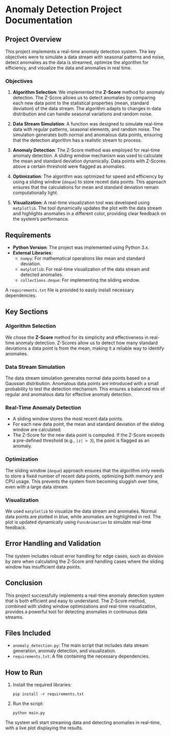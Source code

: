 # Anomaly Detection Project Documentation

## Project Overview

This project implements a real-time anomaly detection system. The key objectives were to simulate a data stream with seasonal patterns and noise, detect anomalies as the data is streamed, optimize the algorithm for efficiency, and visualize the data and anomalies in real time.

### Objectives

1. **Algorithm Selection**: We implemented the **Z-Score** method for anomaly detection. The Z-Score allows us to detect anomalies by comparing each new data point to the statistical properties (mean, standard deviation) of the data stream. The algorithm adapts to changes in data distribution and can handle seasonal variations and random noise.
    
2. **Data Stream Simulation**: A function was designed to simulate real-time data with regular patterns, seasonal elements, and random noise. The simulation generates both normal and anomalous data points, ensuring that the detection algorithm has a realistic stream to process.
    
3. **Anomaly Detection**: The Z-Score method was employed for real-time anomaly detection. A sliding window mechanism was used to calculate the mean and standard deviation dynamically. Data points with Z-Scores above a certain threshold were flagged as anomalies.
    
4. **Optimization**: The algorithm was optimized for speed and efficiency by using a sliding window (`deque`) to store recent data points. This approach ensures that the calculations for mean and standard deviation remain computationally light.
    
5. **Visualization**: A real-time visualization tool was developed using `matplotlib`. The tool dynamically updates the plot with the data stream and highlights anomalies in a different color, providing clear feedback on the system’s performance.
    

## Requirements

- **Python Version**: The project was implemented using Python 3.x.
- **External Libraries**:
    - `numpy`: For mathematical operations like mean and standard deviation.
    - `matplotlib`: For real-time visualization of the data stream and detected anomalies.
    - `collections.deque`: For implementing the sliding window.

A `requirements.txt` file is provided to easily install necessary dependencies.

## Key Sections

### Algorithm Selection

We chose the **Z-Score** method for its simplicity and effectiveness in real-time anomaly detection. Z-Scores allow us to detect how many standard deviations a data point is from the mean, making it a reliable way to identify anomalies.

### Data Stream Simulation

The data stream simulation generates normal data points based on a Gaussian distribution. Anomalous data points are introduced with a small probability to test the detection mechanism. This ensures a balanced mix of regular and anomalous data for effective anomaly detection.

### Real-Time Anomaly Detection

- A sliding window stores the most recent data points.
- For each new data point, the mean and standard deviation of the sliding window are calculated.
- The Z-Score for the new data point is computed. If the Z-Score exceeds a pre-defined threshold (e.g., `|z| > 3`), the point is flagged as an anomaly.

### Optimization

The sliding window (`deque`) approach ensures that the algorithm only needs to store a fixed number of recent data points, optimizing both memory and CPU usage. This prevents the system from becoming sluggish over time, even with a large data stream.

### Visualization

We used `matplotlib` to visualize the data stream and anomalies. Normal data points are plotted in blue, while anomalies are highlighted in red. The plot is updated dynamically using `FuncAnimation` to simulate real-time feedback.

## Error Handling and Validation

The system includes robust error handling for edge cases, such as division by zero when calculating the Z-Score and handling cases where the sliding window has insufficient data points.

## Conclusion

This project successfully implements a real-time anomaly detection system that is both efficient and easy to understand. The Z-Score method, combined with sliding window optimizations and real-time visualization, provides a powerful tool for detecting anomalies in continuous data streams.

## Files Included

- `anomaly_detection.py`: The main script that includes data stream generation, anomaly detection, and visualization.
- `requirements.txt`: A file containing the necessary dependencies.

## How to Run

1. Install the required libraries:

    `pip install -r requirements.txt`
    
2. Run the script:
    
    `python main.py`
    

The system will start streaming data and detecting anomalies in real-time, with a live plot displaying the results.